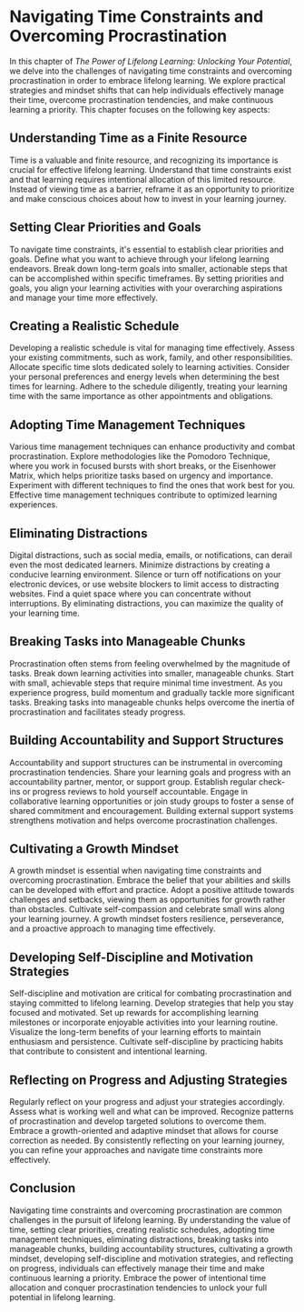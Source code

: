 Navigating Time Constraints and Overcoming Procrastination
===================================================================

In this chapter of *The Power of Lifelong Learning: Unlocking Your Potential*, we delve into the challenges of navigating time constraints and overcoming procrastination in order to embrace lifelong learning. We explore practical strategies and mindset shifts that can help individuals effectively manage their time, overcome procrastination tendencies, and make continuous learning a priority. This chapter focuses on the following key aspects:

**Understanding Time as a Finite Resource**
-------------------------------------------

Time is a valuable and finite resource, and recognizing its importance is crucial for effective lifelong learning. Understand that time constraints exist and that learning requires intentional allocation of this limited resource. Instead of viewing time as a barrier, reframe it as an opportunity to prioritize and make conscious choices about how to invest in your learning journey.

**Setting Clear Priorities and Goals**
--------------------------------------

To navigate time constraints, it's essential to establish clear priorities and goals. Define what you want to achieve through your lifelong learning endeavors. Break down long-term goals into smaller, actionable steps that can be accomplished within specific timeframes. By setting priorities and goals, you align your learning activities with your overarching aspirations and manage your time more effectively.

**Creating a Realistic Schedule**
---------------------------------

Developing a realistic schedule is vital for managing time effectively. Assess your existing commitments, such as work, family, and other responsibilities. Allocate specific time slots dedicated solely to learning activities. Consider your personal preferences and energy levels when determining the best times for learning. Adhere to the schedule diligently, treating your learning time with the same importance as other appointments and obligations.

**Adopting Time Management Techniques**
---------------------------------------

Various time management techniques can enhance productivity and combat procrastination. Explore methodologies like the Pomodoro Technique, where you work in focused bursts with short breaks, or the Eisenhower Matrix, which helps prioritize tasks based on urgency and importance. Experiment with different techniques to find the ones that work best for you. Effective time management techniques contribute to optimized learning experiences.

**Eliminating Distractions**
----------------------------

Digital distractions, such as social media, emails, or notifications, can derail even the most dedicated learners. Minimize distractions by creating a conducive learning environment. Silence or turn off notifications on your electronic devices, or use website blockers to limit access to distracting websites. Find a quiet space where you can concentrate without interruptions. By eliminating distractions, you can maximize the quality of your learning time.

**Breaking Tasks into Manageable Chunks**
-----------------------------------------

Procrastination often stems from feeling overwhelmed by the magnitude of tasks. Break down learning activities into smaller, manageable chunks. Start with small, achievable steps that require minimal time investment. As you experience progress, build momentum and gradually tackle more significant tasks. Breaking tasks into manageable chunks helps overcome the inertia of procrastination and facilitates steady progress.

**Building Accountability and Support Structures**
--------------------------------------------------

Accountability and support structures can be instrumental in overcoming procrastination tendencies. Share your learning goals and progress with an accountability partner, mentor, or support group. Establish regular check-ins or progress reviews to hold yourself accountable. Engage in collaborative learning opportunities or join study groups to foster a sense of shared commitment and encouragement. Building external support systems strengthens motivation and helps overcome procrastination challenges.

**Cultivating a Growth Mindset**
--------------------------------

A growth mindset is essential when navigating time constraints and overcoming procrastination. Embrace the belief that your abilities and skills can be developed with effort and practice. Adopt a positive attitude towards challenges and setbacks, viewing them as opportunities for growth rather than obstacles. Cultivate self-compassion and celebrate small wins along your learning journey. A growth mindset fosters resilience, perseverance, and a proactive approach to managing time effectively.

**Developing Self-Discipline and Motivation Strategies**
--------------------------------------------------------

Self-discipline and motivation are critical for combating procrastination and staying committed to lifelong learning. Develop strategies that help you stay focused and motivated. Set up rewards for accomplishing learning milestones or incorporate enjoyable activities into your learning routine. Visualize the long-term benefits of your learning efforts to maintain enthusiasm and persistence. Cultivate self-discipline by practicing habits that contribute to consistent and intentional learning.

**Reflecting on Progress and Adjusting Strategies**
---------------------------------------------------

Regularly reflect on your progress and adjust your strategies accordingly. Assess what is working well and what can be improved. Recognize patterns of procrastination and develop targeted solutions to overcome them. Embrace a growth-oriented and adaptive mindset that allows for course correction as needed. By consistently reflecting on your learning journey, you can refine your approaches and navigate time constraints more effectively.

Conclusion
----------

Navigating time constraints and overcoming procrastination are common challenges in the pursuit of lifelong learning. By understanding the value of time, setting clear priorities, creating realistic schedules, adopting time management techniques, eliminating distractions, breaking tasks into manageable chunks, building accountability structures, cultivating a growth mindset, developing self-discipline and motivation strategies, and reflecting on progress, individuals can effectively manage their time and make continuous learning a priority. Embrace the power of intentional time allocation and conquer procrastination tendencies to unlock your full potential in lifelong learning.
